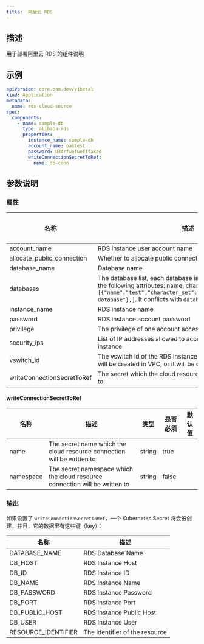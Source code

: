 ```yaml
---
title:  阿里云 RDS
---
```


## 描述

用于部署阿里云 RDS 的组件说明

## 示例

```yaml
apiVersion: core.oam.dev/v1beta1
kind: Application
metadata:
  name: rds-cloud-source
spec:
  components:
    - name: sample-db
      type: alibaba-rds
      properties:
        instance_name: sample-db
        account_name: oamtest
        password: U34rfwefwefffaked
        writeConnectionSecretToRef:
          name: db-conn
```

## 参数说明


### 属性

 名称 | 描述 | 类型 | 是否必须 | 默认值 
 ------------ | ------------- | ------------- | ------------- | ------------- 
 account_name | RDS instance user account name | string | false |  
 allocate_public_connection | Whether to allocate public connection for a RDS instance. | bool | false |  
 database_name | Database name | string | false |  
 databases | The database list, each database is a map, the map contains the following attributes: name, character_set, description, like `[{"name":"test","character_set":"utf8","description":"test database"},]`. It conflicts with `database_name`. | list(map(string)) | false |  
 instance_name | RDS instance name | string | false |  
 password | RDS instance account password | string | true |  
 privilege | The privilege of one account access database. | string | false |  
 security_ips | List of IP addresses allowed to access all databases of an instance | list(any) | false |  
 vswitch_id | The vswitch id of the RDS instance. If set, the RDS instance will be created in VPC, or it will be created in classic network. | string | false |  
 writeConnectionSecretToRef | The secret which the cloud resource connection will be written to | [writeConnectionSecretToRef](#writeConnectionSecretToRef) | false |  


#### writeConnectionSecretToRef

 名称 | 描述 | 类型 | 是否必须 | 默认值 
 ------------ | ------------- | ------------- | ------------- | ------------- 
 name | The secret name which the cloud resource connection will be written to | string | true |  
 namespace | The secret namespace which the cloud resource connection will be written to | string | false |  


### 输出

如果设置了 `writeConnectionSecretToRef`，一个 Kubernetes Secret 将会被创建，并且，它的数据里有这些键（key）：

 名称 | 描述 
 ------------ | ------------- 
 DATABASE_NAME | RDS Database Name
 DB_HOST | RDS Instance Host
 DB_ID | RDS Instance ID
 DB_NAME | RDS Instance Name
 DB_PASSWORD | RDS Instance Password
 DB_PORT | RDS Instance Port
 DB_PUBLIC_HOST | RDS Instance Public Host
 DB_USER | RDS Instance User
 RESOURCE_IDENTIFIER | The identifier of the resource

